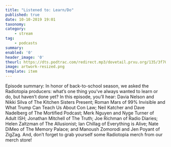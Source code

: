 ```yaml
---
title: "Listened to: Learn/Do"
published: true
date: 10-10-2019 19:01
taxonomy:
category:
	- stream
tag:
	- podcasts
summary:
enabled: '0'
header_image: '0'
theurl: https://dts.podtrac.com/redirect.mp3/dovetail.prxu.org/135/3f70516f-f5d4-4b69-b2d1-bdcfe0658429/17_Plus_Always_Wanted_to_Do_full.mp3
image: artwork-resized.png
template: item
---
```

 
Episode summary: In honor of back-to-school season, we asked the Radiotopia producers: what’s one thing you’ve always wanted to learn or do, but haven’t done yet? In this episode, you’ll hear: Davia Nelson and Nikki Silva of The Kitchen Sisters Present; Roman Mars of 99% Invisible and What Trump Can Teach Us About Con Law; Neil Katcher and Dave Nadelberg of The Mortified Podcast; Merk Nguyen and Nyge Turner of Adult ISH; Jonathan Mitchell of The Truth; Joe Richman of Radio Diaries; Helen Zaltzman of The Allusionist; Ian Chillag of Everything is Alive; Nate DiMeo of The Memory Palace; and Manoush Zomorodi and Jen Poyant of ZigZag. And, don’t forget to grab yourself some Radiotopia merch from our merch store!
